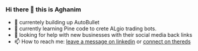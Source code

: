 ### Hi there 👋 this is Aghanim

- 🔭 currentely building up AutoBullet
- 🌱 currently learning Pine code to crete ALgio trading bots.
- 🤔 looking for help with new businesses with their social media back links
- 📫 How to reach me: [leave a message on linkedin](https://www.linkedin.com/in/aydinghorbani/) or [connect on thereds](https://www.threads.net/@aydingorbany)

<!--
**AydinGhorbani/AydinGhorbani** is a ✨ _special_ ✨ repository because its `README.md` (this file) appears on your GitHub profile.

Here are some ideas to get you started:

- 🔭 currentely building up AutoBullet
- 🌱 I’m currently learning Pine code to crete ALgio trading bots.
- 🤔 I’m looking for help with new businesses with their social media back links
- 📫 How to reach me: [leave a message on linkedin]([https://www.linkedin.com/in/yourprofile](https://www.linkedin.com/in/aydinghorbani/) or [connect on thereds](https://www.threads.net/@aydingorbany)
-->
